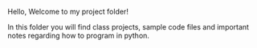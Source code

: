 Hello, Welcome to my project folder!

In this folder you will find class projects, sample code files and important notes regarding how to program in python.
